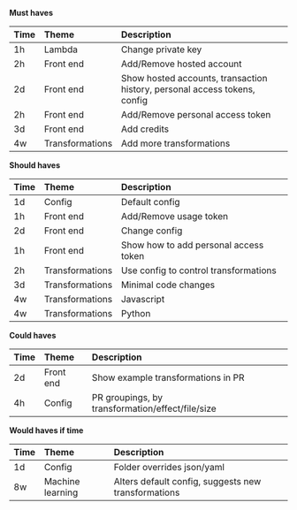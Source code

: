 <b>Must haves

| Time  | Theme             | Description |
|:------|:------------------|:------------|
| 1h    | Lambda            | Change private key
| 2h    | Front end         | Add/Remove hosted account
| 2d    | Front end         | Show hosted accounts, transaction history, personal access tokens, config
| 2h    | Front end         | Add/Remove personal access token
| 3d    | Front end         | Add credits
| 4w    | Transformations   | Add more transformations


<b>Should haves

| Time  | Theme             | Description |
|:------|:------------------|:------------|
| 1d    | Config            | Default config
| 1h    | Front end         | Add/Remove usage token
| 2d    | Front end         | Change config
| 1h    | Front end         | Show how to add personal access token
| 2h    | Transformations   | Use config to control transformations
| 3d    | Transformations   | Minimal code changes
| 4w    | Transformations   | Javascript
| 4w    | Transformations   | Python


<b>Could haves

| Time  | Theme             | Description |
|:------|:------------------|:------------|
| 2d    | Front end         | Show example transformations in PR
| 4h    | Config            | PR groupings, by transformation/effect/file/size


<b>Would haves if time

| Time  | Theme             | Description |
|:------|:------------------|:------------|
| 1d    | Config            | Folder overrides json/yaml
| 8w    | Machine learning  | Alters default config, suggests new transformations
